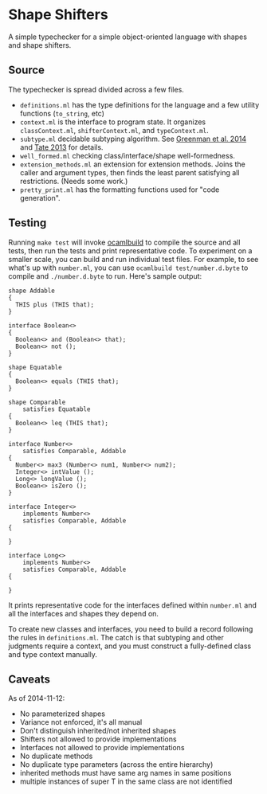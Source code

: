 Shape Shifters
=============

A simple typechecker for a simple object-oriented language with shapes and shape shifters.

Source
------
The typechecker is spread divided across a few files.
- `definitions.ml` has the type definitions for the language and a few utility functions (`to_string`, etc)
- `context.ml` is the interface to program state. It organizes `classContext.ml`, `shifterContext.ml`, and `typeContext.ml`.
- `subtype.ml` decidable subtyping algorithm. See [Greenman et al. 2014](http://www.cs.cornell.edu/~ross/publications/shapes/) and [Tate 2013](http://www.cs.cornell.edu/~ross/publications/mixedsite/) for details.
- `well_formed.ml` checking class/interface/shape well-formedness.
- `extension_methods.ml` an extension for extension methods. Joins the caller and argument types, then finds the least parent satisfying all restrictions. (Needs some work.)
- `pretty_print.ml` has the formatting functions used for "code generation".

Testing
-------
Running `make test` will invoke [ocamlbuild](http://caml.inria.fr/pub/docs/manual-ocaml-400/manual032.html) to compile the source and all tests, then run the tests and print representative code.
To experiment on a smaller scale, you can build and run individual test files.
For example, to see what's up with `number.ml`, you can use `ocamlbuild test/number.d.byte` to compile and `./number.d.byte` to run.
Here's sample output:
```
shape Addable
{
  THIS plus (THIS that);
}

interface Boolean<>
{
  Boolean<> and (Boolean<> that);
  Boolean<> not ();
}

shape Equatable
{
  Boolean<> equals (THIS that);
}

shape Comparable
    satisfies Equatable
{
  Boolean<> leq (THIS that);
}

interface Number<>
    satisfies Comparable, Addable
{
  Number<> max3 (Number<> num1, Number<> num2);
  Integer<> intValue ();
  Long<> longValue ();
  Boolean<> isZero ();
}

interface Integer<>
    implements Number<>
    satisfies Comparable, Addable
{

}

interface Long<>
    implements Number<>
    satisfies Comparable, Addable
{

}
```

It prints representative code for the interfaces defined within `number.ml` and all the interfaces and shapes they depend on.

To create new classes and interfaces, you need to build a record following the rules in `definitions.ml`.
The catch is that subtyping and other judgments require a context, and you must construct a fully-defined class and type context manually.

Caveats
-------
As of 2014-11-12:

- No parameterized shapes
- Variance not enforced, it's all manual
- Don't distinguish inherited/not inherited shapes
- Shifters not allowed to provide implementations
- Interfaces not allowed to provide implementations
- No duplicate methods
- No duplicate type parameters (across the entire hierarchy)
- inherited methods must have same arg names in same positions
- multiple instances of super T in the same class are not identified
